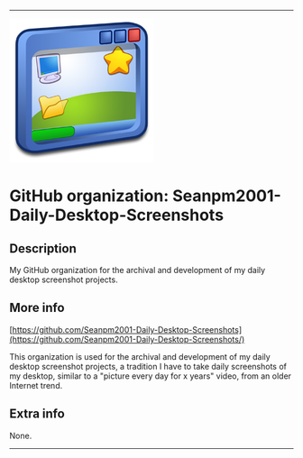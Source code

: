 
***

![DesktopIcon_WindowsXP_IconArchive_256x256.png failed to load. The file may be missing or corrupt. Check the file path for errors first.](/AdditionalInfo/2/Seanpm2001-Daily-Desktop-Screenshots/DesktopIcon_WindowsXP_IconArchive_256x256.png)

# GitHub organization: Seanpm2001-Daily-Desktop-Screenshots

## Description

My GitHub organization for the archival and development of my daily desktop screenshot projects.

## More info

[https://github.com/Seanpm2001-Daily-Desktop-Screenshots](https://github.com/Seanpm2001-Daily-Desktop-Screenshots/)

This organization is used for the archival and development of my daily desktop screenshot projects, a tradition I have to take daily screenshots of my desktop, similar to a "picture every day for x years" video, from an older Internet trend.

## Extra info

None.

***
